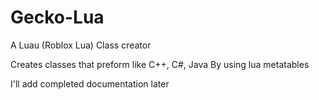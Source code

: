 # Gecko-Lua

A Luau (Roblox Lua) Class creator

Creates classes that preform like C++, C#, Java    By using lua metatables

I'll add completed documentation later
